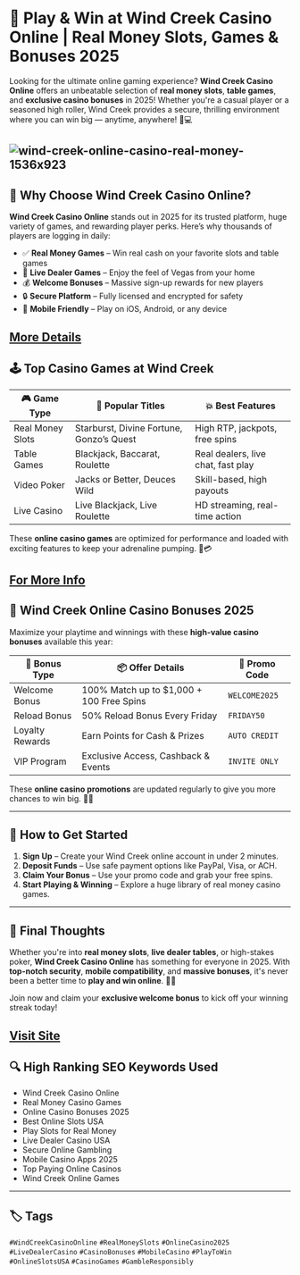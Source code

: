 # 🎰 Play & Win at Wind Creek Casino Online | Real Money Slots, Games & Bonuses 2025

Looking for the ultimate online gaming experience? **Wind Creek Casino Online** offers an unbeatable selection of **real money slots**, **table games**, and **exclusive casino bonuses** in 2025! Whether you're a casual player or a seasoned high roller, Wind Creek provides a secure, thrilling environment where you can win big — anytime, anywhere! 🤑💻

![wind-creek-online-casino-real-money-1536x923](https://github.com/user-attachments/assets/369ad3df-3d74-42db-86b0-1cde6d9e4e6e)
---

## 🌟 Why Choose Wind Creek Casino Online?

**Wind Creek Casino Online** stands out in 2025 for its trusted platform, huge variety of games, and rewarding player perks. Here’s why thousands of players are logging in daily:

- ✅ **Real Money Games** – Win real cash on your favorite slots and table games  
- 🎲 **Live Dealer Games** – Enjoy the feel of Vegas from your home  
- 💰 **Welcome Bonuses** – Massive sign-up rewards for new players  
- 🔒 **Secure Platform** – Fully licensed and encrypted for safety  
- 📱 **Mobile Friendly** – Play on iOS, Android, or any device  

[More Details](https://bitly.cx/Wzv00)
---

## 🕹️ Top Casino Games at Wind Creek

| 🎮 **Game Type**     | 💸 **Popular Titles**                  | 💥 **Best Features**                    |
|----------------------|----------------------------------------|-----------------------------------------|
| Real Money Slots     | Starburst, Divine Fortune, Gonzo’s Quest | High RTP, jackpots, free spins          |
| Table Games          | Blackjack, Baccarat, Roulette         | Real dealers, live chat, fast play       |
| Video Poker          | Jacks or Better, Deuces Wild          | Skill-based, high payouts               |
| Live Casino          | Live Blackjack, Live Roulette         | HD streaming, real-time action          |

These **online casino games** are optimized for performance and loaded with exciting features to keep your adrenaline pumping. 🎰💳

[For More Info](https://bitly.cx/YAxD)
---

## 🎁 Wind Creek Online Casino Bonuses 2025

Maximize your playtime and winnings with these **high-value casino bonuses** available this year:

| 🎉 **Bonus Type**   | 📦 **Offer Details**                        | 📝 **Promo Code**   |
|---------------------|---------------------------------------------|---------------------|
| Welcome Bonus       | 100% Match up to $1,000 + 100 Free Spins    | `WELCOME2025`       |
| Reload Bonus        | 50% Reload Bonus Every Friday               | `FRIDAY50`          |
| Loyalty Rewards     | Earn Points for Cash & Prizes               | `AUTO CREDIT`       |
| VIP Program         | Exclusive Access, Cashback & Events         | `INVITE ONLY`       |

These **online casino promotions** are updated regularly to give you more chances to win big. 💎🔥

---

## 📱 How to Get Started

1. **Sign Up** – Create your Wind Creek online account in under 2 minutes.  
2. **Deposit Funds** – Use safe payment options like PayPal, Visa, or ACH.  
3. **Claim Your Bonus** – Use your promo code and grab your free spins.  
4. **Start Playing & Winning** – Explore a huge library of real money casino games.  

---

## 💬 Final Thoughts

Whether you're into **real money slots**, **live dealer tables**, or high-stakes poker, **Wind Creek Casino Online** has something for everyone in 2025. With **top-notch security**, **mobile compatibility**, and **massive bonuses**, it's never been a better time to **play and win online**. 🎲💸

Join now and claim your **exclusive welcome bonus** to kick off your winning streak today!

[Visit Site](https://bitly.cx/Z1tlo)
---

## 🔍 High Ranking SEO Keywords Used

- Wind Creek Casino Online  
- Real Money Casino Games  
- Online Casino Bonuses 2025  
- Best Online Slots USA  
- Play Slots for Real Money  
- Live Dealer Casino USA  
- Secure Online Gambling  
- Mobile Casino Apps 2025  
- Top Paying Online Casinos  
- Wind Creek Online Games  

---

## 🏷️ Tags

`#WindCreekCasinoOnline` `#RealMoneySlots` `#OnlineCasino2025` `#LiveDealerCasino` `#CasinoBonuses` `#MobileCasino` `#PlayToWin` `#OnlineSlotsUSA` `#CasinoGames` `#GambleResponsibly`
